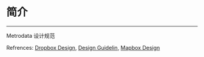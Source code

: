 # 简介
---

Metrodata 设计规范

Refrences:  [Dropbox Design](https://www.dropbox.com/branding),  [Design Guidelin](http://findguidelin.es/),  [Mapbox Design](https://www.mapbox.com/base/styling/components/)

